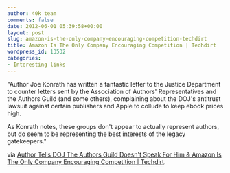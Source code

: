 ```yaml
---
author: 40k team
comments: false
date: 2012-06-01 05:39:58+00:00
layout: post
slug: amazon-is-the-only-company-encouraging-competition-techdirt
title: Amazon Is The Only Company Encouraging Competition | Techdirt
wordpress_id: 13532
categories:
- Interesting links
---
```


"Author Joe Konrath has written a fantastic letter to the Justice Department to counter letters sent by the Association of Authors' Representatives and the Authors Guild (and some others), complaining about the DOJ's antitrust lawsuit against certain publishers and Apple to collude to keep ebook prices high.

As Konrath notes, these groups don't appear to actually represent authors, but do seem to be representing the best interests of the legacy gatekeepers."

via [Author Tells DOJ The Authors Guild Doesn't Speak For Him & Amazon Is The Only Company Encouraging Competition | Techdirt](http://www.techdirt.com/articles/20120529/01265619092/do-authors-guild-association-authors-representatives-really-represent-authors-publishing-cartel.shtml).
